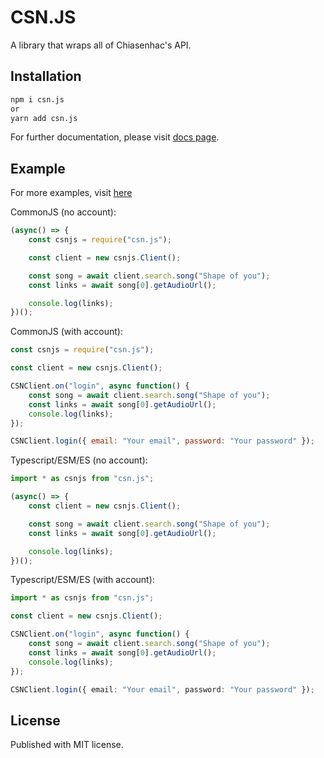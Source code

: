# CSN.JS

A library that wraps all of Chiasenhac's API.

## Installation

```sh
npm i csn.js
or
yarn add csn.js
```

For further documentation, please visit [docs page](https://csnjs.nezukobot.vn/).

## Example

For more examples, visit [here]("./examples/")

CommonJS (no account):

```js
(async() => {
    const csnjs = require("csn.js");

    const client = new csnjs.Client();

    const song = await client.search.song("Shape of you");
    const links = await song[0].getAudioUrl();

    console.log(links);
})();
```

CommonJS (with account):

```js
const csnjs = require("csn.js");

const client = new csnjs.Client();

CSNClient.on("login", async function() {
    const song = await client.search.song("Shape of you");
    const links = await song[0].getAudioUrl();
    console.log(links);
});

CSNClient.login({ email: "Your email", password: "Your password" });
```

Typescript/ESM/ES (no account):

```ts
import * as csnjs from "csn.js";

(async() => {
    const client = new csnjs.Client();

    const song = await client.search.song("Shape of you");
    const links = await song[0].getAudioUrl();

    console.log(links);
})();
```

Typescript/ESM/ES (with account):

```ts
import * as csnjs from "csn.js";

const client = new csnjs.Client();

CSNClient.on("login", async function() {
    const song = await client.search.song("Shape of you");
    const links = await song[0].getAudioUrl();
    console.log(links);
});

CSNClient.login({ email: "Your email", password: "Your password" });
```

## License

Published with MIT license.
